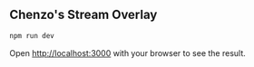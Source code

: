 ## Chenzo's Stream Overlay

```bash
npm run dev
```

Open [http://localhost:3000](http://localhost:3000) with your browser to see the result.
